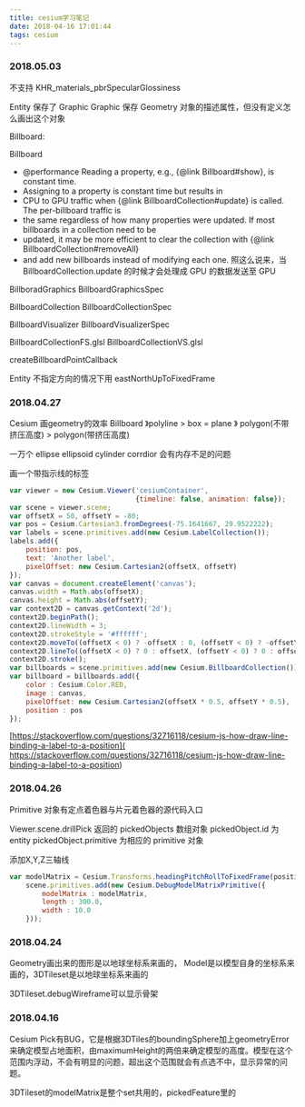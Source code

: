 ```yaml
---
title: cesium学习笔记
date: 2018-04-16 17:01:44
tags: cesium
---
```


### 2018.05.03

不支持 KHR_materials_pbrSpecularGlossiness 

Entity 保存了 Graphic
Graphic 保存 Geometry 对象的描述属性，但没有定义怎么画出这个对象

Billboard:

Billboard

* @performance Reading a property, e.g., {@link Billboard#show}, is constant time.
* Assigning to a property is constant time but results in
* CPU to GPU traffic when {@link BillboardCollection#update} is called. The per-billboard traffic is
* the same regardless of how many properties were updated. If most billboards in a collection need to be
* updated, it may be more efficient to clear the collection with {@link BillboardCollection#removeAll}
* and add new billboards instead of modifying each one.
照这么说来，当 BillboardCollection.update 的时候才会处理成 GPU 的数据发送至 GPU

BillboradGraphics
BillboardGraphicsSpec

BillboardCollection
BillboardCollectionSpec

BillboardVisualizer
BillboardVisualizerSpec

BillboardCollectionFS.glsl
BillboardCollectionVS.glsl

createBillboardPointCallback 



Entity 不指定方向的情况下用 eastNorthUpToFixedFrame


### 2018.04.27

Cesium 画geometry的效率
Billboard 》polyline > box = plane 》 polygon(不带挤压高度) > polygon(带挤压高度) 

一万个 ellipse ellipsoid cylinder corrdior 会有内存不足的问题

画一个带指示线的标签

```javascript
var viewer = new Cesium.Viewer('cesiumContainer',
                               {timeline: false, animation: false});
var scene = viewer.scene;
var offsetX = 50, offsetY = -80;
var pos = Cesium.Cartesian3.fromDegrees(-75.1641667, 29.9522222);
var labels = scene.primitives.add(new Cesium.LabelCollection());
labels.add({
    position: pos,
    text: 'Another label',
    pixelOffset: new Cesium.Cartesian2(offsetX, offsetY)
});
var canvas = document.createElement('canvas');
canvas.width = Math.abs(offsetX);
canvas.height = Math.abs(offsetY);
var context2D = canvas.getContext('2d');
context2D.beginPath();
context2D.lineWidth = 3;
context2D.strokeStyle = '#ffffff';
context2D.moveTo((offsetX < 0) ? -offsetX : 0, (offsetY < 0) ? -offsetY : 0);
context2D.lineTo((offsetX < 0) ? 0 : offsetX, (offsetY < 0) ? 0 : offsetY);
context2D.stroke();
var billboards = scene.primitives.add(new Cesium.BillboardCollection());
var billboard = billboards.add({
    color : Cesium.Color.RED,
    image : canvas,
    pixelOffset: new Cesium.Cartesian2(offsetX * 0.5, offsetY * 0.5),
    position : pos
});

```
[https://stackoverflow.com/questions/32716118/cesium-js-how-draw-line-binding-a-label-to-a-position]( https://stackoverflow.com/questions/32716118/cesium-js-how-draw-line-binding-a-label-to-a-position)

### 2018.04.26

Primitive 对象有定点着色器与片元着色器的源代码入口

Viewer.scene.drillPick 返回的 pickedObjects 数组对象
pickedObject.id 为 entity
pickedObject.primitive 为相应的 primitive 对象


添加X,Y,Z三轴线

```javascript
var modelMatrix = Cesium.Transforms.headingPitchRollToFixedFrame(position, hprRollZero, Cesium.Ellipsoid.WGS84, converter);
    scene.primitives.add(new Cesium.DebugModelMatrixPrimitive({
        modelMatrix : modelMatrix,
        length : 300.0,
        width : 10.0
    }));
```
### 2018.04.24
Geometry画出来的图形是以地球坐标系来画的， Model是以模型自身的坐标系来画的，3DTileset是以地球坐标系来画的

3DTileset.debugWireframe可以显示骨架

### 2018.04.16

Cesium Pick有BUG，它是根据3DTiles的boundingSphere加上geometryError来确定模型占地面积，由maximumHeight的两倍来确定模型的高度。模型在这个范围内浮动，不会有明显的问题，超出这个范围就会有点选不中，显示异常的问题。

3DTileset的modelMatrix是整个set共用的，pickedFeature里的

